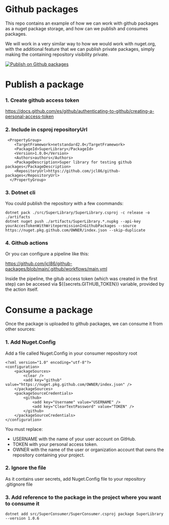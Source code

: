 # Github packages

This repo contains an example of how we can work with github packages as a nuget package storage, and how can we publish and consumes packages.

We will work in a very similar way to how we would work with nuget.org, with the additional feature that we can publish private packages, simply making the containing repository visibility private.

[![Publish on Github packages](https://github.com/jcl86/github-packages/actions/workflows/main.yml/badge.svg)](https://github.com/jcl86/github-packages/actions/workflows/main.yml)

# Publish a package

### 1. Create github access token

https://docs.github.com/es/github/authenticating-to-github/creating-a-personal-access-token

### 2. Include in csproj repositoryUrl

````
 <PropertyGroup>
    <TargetFramework>netstandard2.0</TargetFramework>
    <PackageId>SuperLibrary</PackageId>
    <Version>1.0.0</Version>
    <Authors>authors</Authors>
    <PackageDescription>Super library for testing github packages</PackageDescription>
    <RepositoryUrl>https://github.com/jcl86/github-packages</RepositoryUrl>
  </PropertyGroup>
````

### 3. Dotnet cli

You could publish the repository with a few coommands:

````
dotnet pack ./src/SuperLibrary/SuperLibrary.csproj -c release -o ./artifacts
dotnet nuget push ./artifacts/SuperLibrary.*.nupkg --api-key yourAccesTokenWithWritepermissionInGithubPackages --source https://nuget.pkg.github.com/OWNER/index.json --skip-duplicate
````
### 4. Github actions

Or you can configure a pipeline like this:

https://github.com/jcl86/github-packages/blob/main/.github/workflows/main.yml

Inside the pipeline, the gitub access token (which was created in the first step) can be accesed via ${{secrets.GITHUB_TOKEN}} variable, provided by the action itself.


# Consume a package

Once the package is uploaded to github packages, we can consume it from other sources:

### 1. Add Nuget.Config

Add a file called Nuget.Config in your consumer repository root

````
<?xml version="1.0" encoding="utf-8"?>
<configuration>
    <packageSources>
        <clear />
        <add key="github" value="https://nuget.pkg.github.com/OWNER/index.json" />
    </packageSources>
    <packageSourceCredentials>
        <github>
            <add key="Username" value="USERNAME" />
            <add key="ClearTextPassword" value="TOKEN" />
        </github>
    </packageSourceCredentials>
</configuration>
````
You must replace:

- USERNAME with the name of your user account on GitHub.
- TOKEN with your personal access token.
- OWNER with the name of the user or organization account that owns the repository containing your project.

### 2. Ignore the file

As it contains user secrets, add Nuget.Config file to your repository .gitignore file

### 3. Add reference to the package in the project where you want to consume it

````
dotnet add src/SuperConsumer/SuperConsumer.csproj package SuperLibrary --version 1.0.6
````

